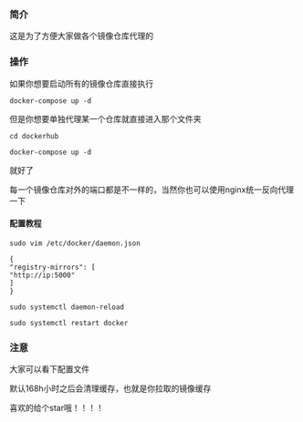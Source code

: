 ### 简介

这是为了方便大家做各个镜像仓库代理的

### 操作

如果你想要启动所有的镜像仓库直接执行 

`docker-compose up -d`

但是你想要单独代理某一个仓库就直接进入那个文件夹

`cd dockerhub`

`docker-compose up -d`

就好了

每一个镜像仓库对外的端口都是不一样的，当然你也可以使用nginx统一反向代理一下

#### 配置教程
```
sudo vim /etc/docker/daemon.json
```
```
{
"registry-mirrors": [
"http://ip:5000"
]
}
```
```
sudo systemctl daemon-reload
```
```
sudo systemctl restart docker
```


### 注意

大家可以看下配置文件

默认168h小时之后会清理缓存，也就是你拉取的镜像缓存

喜欢的给个star哦！！！！


